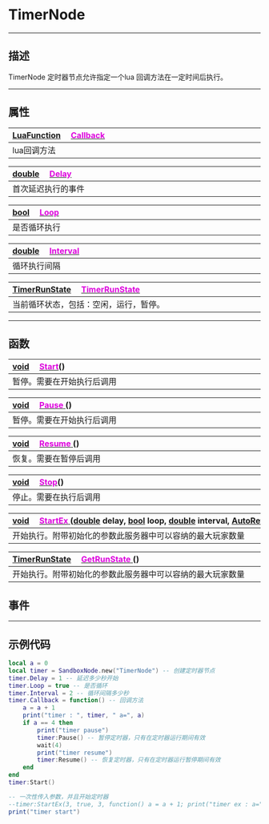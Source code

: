 
# TimerNode
------------------------------------------------------------------------------------------
## 描述

TimerNode 定时器节点允许指定一个lua 回调方法在一定时间后执行。


------------------------------------------------------------------------------------------
## 属性

|<div style="width:925px">[LuaFunction](/Api/Parameter/LuaFunction.md) &emsp;[<font color="dd00dd">Callback</font><br /> ](/Api/Class/Script/TimerNode_F/Callback.md)</div>|
|:-----------------------|
|lua回调方法             |

|<div style="width:925px">[double](/Api/DataType/Double.md) &emsp;[<font color="dd00dd">Delay</font><br /> ](/Api/Class/Script/TimerNode_F/Delay.md)</div>|
|:-----------------------|
|首次延迟执行的事件           |

|<div style="width:925px">[bool](/Api/DataType/Bool.md) &emsp;[<font color="dd00dd">Loop</font><br /> ](/Api/Class/Script/TimerNode_F/Loop.md)</div>|
|:-----------------------|
|是否循环执行           |

|<div style="width:925px">[double](/Api/DataType/Double.md) &emsp;[<font color="dd00dd">Interval</font><br /> ](/Api/Class/Script/TimerNode_F/Interval.md)</div>|
|:-----------------------|
|循环执行间隔           |

|<div style="width:925px">[TimerRunState](/Api/Enumerate/Script/TimerRunState.md) &emsp;[<font color="dd00dd">TimerRunState</font><br /> ](/Api/Class/Script/TimerNode_F/TimerRunState.md)</div>|
|:-----------------------|
|当前循环状态，包括：空闲，运行，暂停。           |




------------------------------------------------------------------------------------------
## 函数


|<div style="width:925px">[void](/Api/Parameter/void.md) &emsp;[<font color="dd00dd">Start</font>](/Api/Class/Script/TimerNode_F/Start.md)()</div>|
|:-----------------------|
|暂停。需要在开始执行后调用           |

|<div style="width:925px">[void](/Api/Parameter/void.md) &emsp;[<font color="dd00dd">Pause</font> ](/Api/Class/Script/TimerNode_F/Pause.md)()</div>|
|:-----------------------|
|暂停。需要在开始执行后调用           |

|<div style="width:925px">[void](/Api/Parameter/void.md) &emsp;[<font color="dd00dd">Resume</font> ](/Api/Class/Script/TimerNode_F/Resume.md)()</div>|
|:-----------------------|
|恢复。需要在暂停后调用           |

|<div style="width:925px">[void](/Api/Parameter/void.md) &emsp;[<font color="dd00dd">Stop</font>](/Api/Class/Script/TimerNode_F/Stop.md)()</div>|
|:-----------------------|
|停止。需要在执行后调用          |

|<div style="width:925px">[void](/Api/Parameter/void.md) &emsp;[<font color="dd00dd">StartEx</font> ](/Api/Class/Script/TimerNode_F/StartEx.md) ([double](/Api/DataType/Double.md) delay, [bool](/Api/DataType/Bool.md) loop, [double](/Api/DataType/Double.md) interval, [AutoRef<LuaFunction>]() cb)  </div>|
|:-----------------------|
|开始执行。附带初始化的参数此服务器中可以容纳的最大玩家数量|


|<div style="width:925px">[TimerRunState](/Api/Enumerate/GamePlay/TimerRunState.md) &emsp;[<font color="dd00dd">GetRunState</font> ](/Api/Class/Script/TimerNode_F/GetRunState.md) ()  </div>|
|:-----------------------|
|开始执行。附带初始化的参数此服务器中可以容纳的最大玩家数量|





## 事件
------------------------------------------------------------------------------------------
## 示例代码

```lua
local a = 0
local timer = SandboxNode.new("TimerNode") -- 创建定时器节点
timer.Delay = 1 -- 延迟多少秒开始
timer.Loop = true -- 是否循环
timer.Interval = 2 -- 循环间隔多少秒
timer.Callback = function() -- 回调方法
    a = a + 1
    print("timer : ", timer, " a=", a)
    if a == 4 then
        print("timer pause")
        timer:Pause() -- 暂停定时器，只有在定时器运行期间有效
        wait(4)
        print("timer resume")
        timer:Resume() -- 恢复定时器，只有在定时器运行暂停期间有效
    end
end
timer:Start()

-- 一次性传入参数，并且开始定时器
--timer:StartEx(3, true, 3, function() a = a + 1; print("timer ex : a=", a) end)
print("timer start")
```

